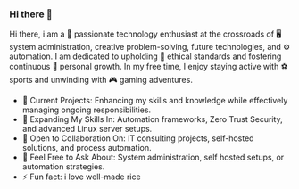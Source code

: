 ### Hi there 👋

<!--
**ben7sys/ben7sys** is a ✨ _special_ ✨ repository because its `README.md` (this file) appears on your GitHub profile.
-->
Hi there, 
i am a 🚀 passionate technology enthusiast at the crossroads of 🖥️ system administration, creative problem-solving, future technologies, and ⚙️ automation. I am dedicated to upholding 💎 ethical standards and fostering continuous 🌱 personal growth. In my free time, I enjoy staying active with ⚽ sports and unwinding with 🎮 gaming adventures.

- 🔭 Current Projects: Enhancing my skills and knowledge while effectively managing ongoing responsibilities.
- 🌱 Expanding My Skills In: Automation frameworks, Zero Trust Security, and advanced Linux server setups.
- 🤝 Open to Collaboration On: IT consulting projects, self-hosted solutions, and process automation.
- 💬 Feel Free to Ask About: System administration, self hosted setups, or automation strategies.
- ⚡ Fun fact: i love well-made rice


